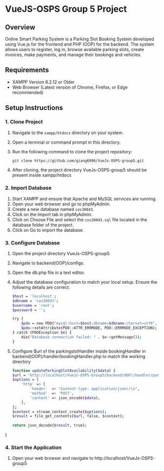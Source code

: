 # VueJS-OSPS Group 5 Project

## Overview

Online Smart Parking System is a Parking Slot Booking System developed using Vue.js for the frontend and PHP (OOP) for the backend. The system allows users to register, log in, browse available parking slots, create invoices, make payments, and manage their bookings and vehicles.

## Requirements

- XAMPP Version 8.2.12 or Older
- Web Browser (Latest version of Chrome, Firefox, or Edge recommended)

## Setup Instructions

### 1. Clone Project

1. Navigate to the `xampp/htdocs` directory on your system.
2. Open a terminal or command prompt in this directory.
3. Run the following command to clone the project repository:
   
   ```sh
   git clone https://github.com/giang6996/VueJs-OSPS-group5.git
5. After cloning, the project directory VueJs-OSPS-group5 should be present inside xampp/htdocs

### 2. Import Database

1. Start XAMPP and ensure that Apache and MySQL services are running.
2. Open your web browser and go to phpMyAdmin.
3. Create a new database named `cos30043`.
4. Click on the Import tab in phpMyAdmin.
5. Click on Choose File and select the `cos30043.sql` file located in the database folder of the project.
6. Click on Go to import the database.

### 3. Configure Database

1. Open the project directory VueJs-OSPS-group5.
2. Navigate to backend(OOP)/configs.
3. Open the db.php file in a text editor.
4. Adjust the database configuration to match your local setup. Ensure the following details are correct:
   
    ```sh
    $host = 'localhost';
    $dbname = 'cos30043';
    $username = 'root';
    $password = '';
    
    try {
        $pdo = new PDO("mysql:host=$host;dbname=$dbname;charset=utf8", $username, $password);
        $pdo->setAttribute(PDO::ATTR_ERRMODE, PDO::ERRMODE_EXCEPTION);
    } catch (PDOException $e) {
        die("Database connection failed: " . $e->getMessage());
    }
 5.  Configure $url of the parkingslotHandler inside bookingHandler in backend(OOP)/handler/bookingHandler.php to match the working directory
       ```sh
       function updateParkingSlotAvailability($data) {
       $url = 'http://localhost/VueJs-OSPS-Group5/backend(OOP)/handler/parkingslotHandler.php' //CONFIGURE HERE!;
       $options = [
           'http' => [
               'header'  => "Content-type: application/json\r\n",
               'method'  => 'POST',
               'content' => json_encode($data),
           ],
       ];
       $context = stream_context_create($options);
       $result = file_get_contents($url, false, $context);
   
       return json_decode($result, true);
}
 ### 4. Start the Application
1. Open your web browser and navigate to http://localhost/VueJs-OSPS-group5
